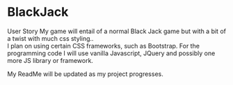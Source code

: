# BlackJack

User Story
My game will entail of a normal Black Jack game but with a bit of a twist with much css styling..  
I plan on using certain CSS frameworks, such as Bootstrap.
For the programming code I will use vanilla Javascript, JQuery and possibly one more JS library or framework.

My ReadMe will be updated as my project progresses.
